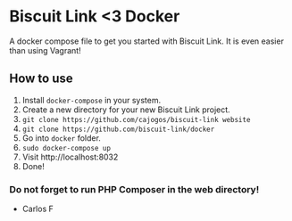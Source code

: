 # Biscuit Link <3 Docker

A docker compose file to get you started with Biscuit Link. It is even easier than using Vagrant!

## How to use

1. Install `docker-compose` in your system.
2. Create a new directory for your new Biscuit Link project.
3. `git clone https://github.com/cajogos/biscuit-link website`
4. `git clone https://github.com/biscuit-link/docker`
5. Go into `docker` folder.
6. `sudo docker-compose up`
7. Visit http://localhost:8032
8. Done!

### Do not forget to run PHP Composer in the web directory!

- Carlos F
